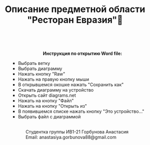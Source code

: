 <h1 align="center">Описание предметной области "Ресторан Евразия"📌 </h1> 
<ul> <br> 
  <ul> <br>
  <p align="center"><b>Инструкция по открытию Word file: </b></p>
  <ul>
  <li> Выбрать ветку </li>
  <li> Выбрать диаграмму </li>
  <li> Нажать кнопку "Raw" </li>
  <li> Нажать на правую кнопку мыши </li>
  <li> В открывшемся окошке нажать "Сохранить как" </li>
  <li> Скачать диаграмму на устройство </li>
  <li> Открыть сайт diagrams.net </li>
  <li> Нажать на кнопку "Файл" </li>
  <li> Нажать на кнопку "Открыть из" </li>
  <li> В появившемся списке нажать кнопку "Это устройство..." </li>
  <li> Выбрать файл с диаграммой </li>
 <ul> <br>
   Студентка группы ИВ1-21 Горбунова Анастасия <br>
   Email: anastasiya.gorbunova88@gmail.com
